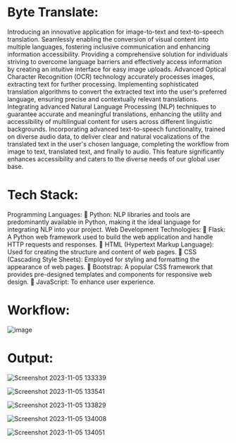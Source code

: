 # Byte Translate:
Introducing an innovative application for image-to-text and text-to-speech translation. 
Seamlessly enabling the conversion of visual content into multiple languages, fostering inclusive communication and enhancing information accessibility.
Providing a comprehensive solution for individuals striving to overcome language barriers and effectively access information by creating an intuitive interface for easy image uploads. 
Advanced Optical Character Recognition (OCR) technology accurately processes images, extracting text for further processing.
Implementing sophisticated translation algorithms to convert the extracted text into the user's preferred language, ensuring precise and contextually relevant translations.
Integrating advanced Natural Language Processing (NLP) techniques to guarantee accurate and meaningful translations, enhancing the utility and accessibility of multilingual content for users across different linguistic backgrounds.
Incorporating advanced text-to-speech functionality, trained on diverse audio data, to deliver clear and natural vocalizations of the translated text in the user's chosen language, completing the workflow from image to text, translated text, and finally to audio. 
This feature significantly enhances accessibility and caters to the diverse needs of our global user base.

# Tech Stack:
Programming Languages: 
 Python: NLP libraries and tools are predominantly available in Python, making it 
the ideal language for integrating NLP into your project. 
Web Development Technologies: 
 Flask: A Python web framework used to build the web application and handle HTTP 
requests and responses. 
 HTML (Hypertext Markup Language): Used for creating the structure and content 
of web pages. 
 CSS (Cascading Style Sheets): Employed for styling and formatting the appearance 
of web pages. 
 Bootstrap: A popular CSS framework that provides pre-designed templates and 
components for responsive web design. 
 JavaScript: To enhance user experience.

# Workflow:
![image](https://github.com/Lekhamm/Byte-Translate/assets/117354716/034bba63-450d-42f1-9b20-504905552b04)

# Output:
![Screenshot 2023-11-05 133339](https://github.com/Lekhamm/Byte-Translate/assets/117354716/8f3571c1-6297-42ac-a7d0-f5a06bda7f3d)

![Screenshot 2023-11-05 133541](https://github.com/Lekhamm/Byte-Translate/assets/117354716/cbc736d9-6e53-42ed-aa68-66844b256a8c)

![Screenshot 2023-11-05 133829](https://github.com/Lekhamm/Byte-Translate/assets/117354716/3451d5a7-edf1-45fe-a8ec-e1d015463560)

![Screenshot 2023-11-05 134008](https://github.com/Lekhamm/Byte-Translate/assets/117354716/548839d2-9a22-45d8-b45f-0ee5fe0367d7)

![Screenshot 2023-11-05 134051](https://github.com/Lekhamm/Byte-Translate/assets/117354716/c4dbfbdd-0cec-4238-925e-8d6fd876aa05)







